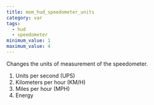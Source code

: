 ```yaml
---
title: mom_hud_speedometer_units
category: var
tags:
  - hud
  - speedometer
minimum_value: 1
maximum_value: 4
---
```


Changes the units of measurement of the speedometer.

1. Units per second (UPS)
2. Kilometers per hour (KM/H)
3. Miles per hour (MPH)
4. Energy